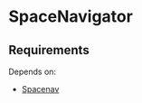 # SpaceNavigator

## Requirements
Depends on:
- [Spacenav](http://robots.uc3m.es/gitbook-installation-guides/install-spacenav.html)
